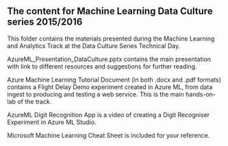 ## The content for Machine Learning Data Culture series 2015/2016

This folder contains the materials presented during the Machine Learning and Analytics Track at the Data Culture Series Technical Day.

AzureML_Presentation_DataCulture.pptx contains the main presentation with link to different resources and suggestions for further reading.

Azure Machine Learning Tutorial Document (in both .docx and .pdf formats) contains a Flight Delay Demo experiment created in Azure ML, from data ingest to producing and testing a web service. This is the main hands-on-lab of the track.

AzureML Digit Recognition App is a video of creating a Digit Recogniser Experiment in Azure ML Studio.

Microsoft Machine Learning Cheat Sheet is included for your reference.
